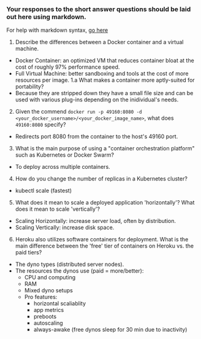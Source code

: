 ### Your responses to the short answer questions should be laid out here using markdown.

For help with markdown syntax, [go here](https://github.com/adam-p/markdown-here/wiki/Markdown-Cheatsheet)
1. Describe the differences between a Docker container and a virtual machine.
  - Docker Container: an optimized VM that reduces container 
    bloat at the cost of roughly 97% performance speed.
  - Full Virtual Machine: better sandboxing and tools at the cost
    of more resources per image.
1.a What makes a container more aptly-suited for portability?
  - Because they are stripped down they have a small file size
    and can be used with various plug-ins depending on the
    inidividual's needs.
2. Given the commend `docker run -p 49160:8080 -d <your_docker_username>/<your_docker_image_name>`, what does `49160:8080` specify?
  - Redirects port 8080 from the container to the host's 49160 
    port.
3. What is the main purpose of using a "container orchestration platform" such as Kubernetes or Docker Swarm?
  - To deploy across multiple containers.
4. How do you change the number of replicas in a Kubernetes cluster?
  - kubectl scale (fastest)
5. What does it mean to scale a deployed application 'horizontally'? What does it mean to scale 'vertically'?
  - Scaling Horizontally: increase server load, often by distribution.
  - Scaling Vertically: increase disk space.
6. Heroku also utilizes software containers for deployment. What is the main difference between the 'free' tier of containers on Heroku vs. the paid tiers?
  - The dyno types (distributed server nodes).
  - The resources the dynos use (paid = more/better):
    - CPU and computing
    - RAM
    - Mixed dyno setups
    - Pro features:
      - horizontal scaliablity
      - app metrics
      - preboots
      - autoscaling
      - always-awake (free dynos sleep for 30 min due to 
                      inactivity)
    
